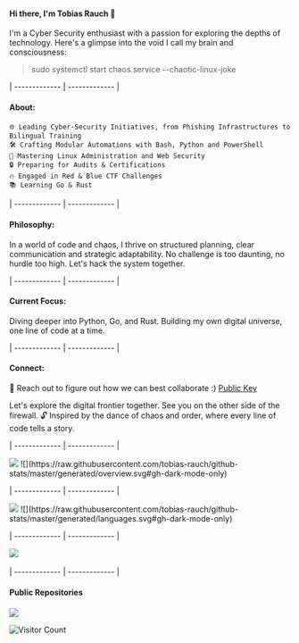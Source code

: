 #### Hi there, I'm Tobias Rauch 👋

I'm a Cyber Security enthusiast with a passion for exploring the depths of technology. Here's a glimpse into the void I call my brain and consciousness:


> sudo systemctl start chaos.service --chaotic-linux-joke

| ------------- | ------------- |
#### About:

    🌐 Leading Cyber-Security Initiatives, from Phishing Infrastructures to Bilingual Training
    🛠️ Crafting Modular Automations with Bash, Python and PowerShell
    🐧 Mastering Linux Administration and Web Security
    🔒 Preparing for Audits & Certifications
    🔥 Engaged in Red & Blue CTF Challenges
    📚️ Learning Go & Rust

| ------------- | ------------- |
#### Philosophy:

In a world of code and chaos, I thrive on structured planning, clear communication and strategic adaptability. No challenge is too daunting, no hurdle too high. Let's hack the system together.

| ------------- | ------------- |
#### Current Focus:

Diving deeper into Python, Go, and Rust. 
Building my own digital universe, one line of code at a time.

| ------------- | ------------- |
#### Connect:

📧 Reach out to figure out how we can best collaborate :)
<a href="https://github.com/tobias-rauch/tobias-rauch/raw/main/7AEB292A8DCD562898D3C2D64B31E5B03FAB4761.asc">Public Key</a>


Let's explore the digital frontier together. See you on the other side of the firewall. 🔓
Inspired by the dance of chaos and order, where every line of code tells a story.



| ------------- | ------------- |

<img src="https://github-readme-stats.vercel.app/api?username=tobias-rauch&theme=vue-dark&hide_border=true&include_all_commits=true&bg_color=0d1117&hide=issues,contribs&count_private=true">
![](https://raw.githubusercontent.com/tobias-rauch/github-stats/master/generated/overview.svg#gh-dark-mode-only)





| ------------- | ------------- |

<img src="https://github-readme-stats.vercel.app/api/top-langs/?username=tobias-rauch&theme=vue-dark&bg_color=0d1117&hide_border=true&include_all_commits=true&layout=compact&langs_count=6">
![](https://raw.githubusercontent.com/tobias-rauch/github-stats/master/generated/languages.svg#gh-dark-mode-only)


| ------------- | ------------- |

<img src="https://github-readme-streak-stats.herokuapp.com/?user=philmalle&theme=vue-dark&background=0d1117&hide_border=true">

| ------------- | ------------- |

#### Public Repositories

<a href="https://github.com/tobias-rauch/tobias-rauch">
  <img align="center" src="https://github-readme-stats.vercel.app/api/pin/?username=tobias-rauch&repo=tobias-rauch&theme=buefy" />
</a>






![Visitor Count](https://profile-counter.glitch.me/{tobias-rauch}/count.svg)

